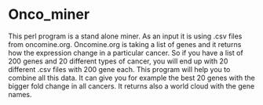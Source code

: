 # Onco_miner
This perl program is a stand alone miner. As an input it is using .csv files from oncomine.org. Oncomine.org is taking a list of genes and it returns how the expression change in a particular cancer. So if you have a list of 200 genes and 20 different types of cancer, you will end up with 20 different .csv files with 200 gene each. This program will help you to combine all this data. It can give you for example the best 20 genes with the bigger fold change in all cancers. It returns also a world cloud with the gene names.  
